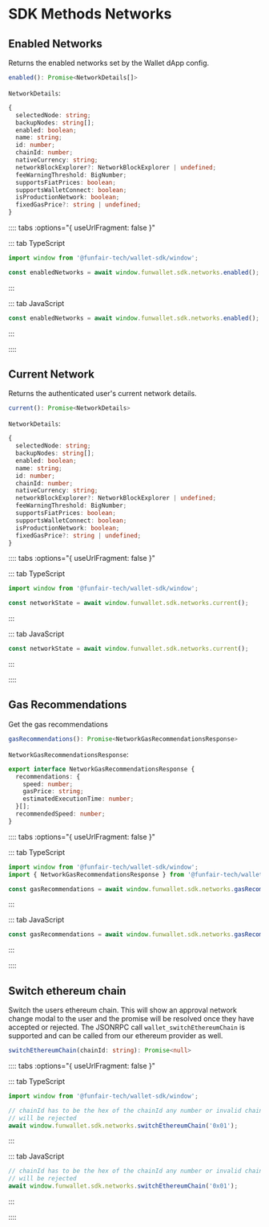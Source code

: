# SDK Methods Networks

## Enabled Networks

Returns the enabled networks set by the Wallet dApp config.

```ts
enabled(): Promise<NetworkDetails[]>
```

`NetworkDetails`:

```ts
{
  selectedNode: string;
  backupNodes: string[];
  enabled: boolean;
  name: string;
  id: number;
  chainId: number;
  nativeCurrency: string;
  networkBlockExplorer?: NetworkBlockExplorer | undefined;
  feeWarningThreshold: BigNumber;
  supportsFiatPrices: boolean;
  supportsWalletConnect: boolean;
  isProductionNetwork: boolean;
  fixedGasPrice?: string | undefined;
}
```

:::: tabs :options="{ useUrlFragment: false }"

::: tab TypeScript

```ts
import window from '@funfair-tech/wallet-sdk/window';

const enabledNetworks = await window.funwallet.sdk.networks.enabled();
```

:::

::: tab JavaScript

```js
const enabledNetworks = await window.funwallet.sdk.networks.enabled();
```

:::

::::

## Current Network

Returns the authenticated user's current network details.

```ts
current(): Promise<NetworkDetails>
```

`NetworkDetails`:

```ts
{
  selectedNode: string;
  backupNodes: string[];
  enabled: boolean;
  name: string;
  id: number;
  chainId: number;
  nativeCurrency: string;
  networkBlockExplorer?: NetworkBlockExplorer | undefined;
  feeWarningThreshold: BigNumber;
  supportsFiatPrices: boolean;
  supportsWalletConnect: boolean;
  isProductionNetwork: boolean;
  fixedGasPrice?: string | undefined;
}
```

:::: tabs :options="{ useUrlFragment: false }"

::: tab TypeScript

```ts
import window from '@funfair-tech/wallet-sdk/window';

const networkState = await window.funwallet.sdk.networks.current();
```

:::

::: tab JavaScript

```js
const networkState = await window.funwallet.sdk.networks.current();
```

:::

::::

## Gas Recommendations

Get the gas recommendations

```ts
gasRecommendations(): Promise<NetworkGasRecommendationsResponse>
```

`NetworkGasRecommendationsResponse`:

```ts
export interface NetworkGasRecommendationsResponse {
  recommendations: {
    speed: number;
    gasPrice: string;
    estimatedExecutionTime: number;
  }[];
  recommendedSpeed: number;
}
```

:::: tabs :options="{ useUrlFragment: false }"

::: tab TypeScript

```ts
import window from '@funfair-tech/wallet-sdk/window';
import { NetworkGasRecommendationsResponse } from '@funfair-tech/wallet-sdk';

const gasRecommendations = await window.funwallet.sdk.networks.gasRecommendations();
```

:::

::: tab JavaScript

```js
const gasRecommendations = await window.funwallet.sdk.networks.gasRecommendations();
```

:::

::::

## Switch ethereum chain

Switch the users ethereum chain. This will show an approval network change modal to the user and the promise will be resolved once they have accepted or rejected. The JSONRPC call `wallet_switchEthereumChain` is supported and can be called from our ethereum provider as well.

```ts
switchEthereumChain(chainId: string): Promise<null>
```

:::: tabs :options="{ useUrlFragment: false }"

::: tab TypeScript

```ts
import window from '@funfair-tech/wallet-sdk/window';

// chainId has to be the hex of the chainId any number or invalid chainId
// will be rejected
await window.funwallet.sdk.networks.switchEthereumChain('0x01');
```

:::

::: tab JavaScript

```js
// chainId has to be the hex of the chainId any number or invalid chainId
// will be rejected
await window.funwallet.sdk.networks.switchEthereumChain('0x01');
```

:::

::::
